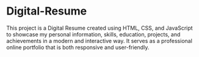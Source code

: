 # Digital-Resume
This project is a Digital Resume created using HTML, CSS, and JavaScript to showcase my personal information, skills, education, projects, and achievements in a modern and interactive way. It serves as a professional online portfolio that is both responsive and user-friendly.
